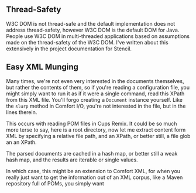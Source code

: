 ## Thread-Safety

W3C DOM is not thread-safe and the default implementation does not address
thread-safety, however W3C DOM is the default DOM for Java. People use W3C DOM
in multi-threaded applications based on assumptions made on the thread-safety of
the W3C DOM. I've written about this extensively in the project documentation
for Stencil. 

## Easy XML Munging

Many times, we're not even very interested in the documents themselves, but
rather the contents of them, so if you're reading a configuration file, you
might simply want to run it as if it were a single command, read this XPath from
this XML file. You'll forgo creating a `Document` instance yourself. Like the
`slurp` method in Comfort I/O, you're not interested in the file, but in the
lines therein.

This occurs with reading POM files in Cups Remix. It could be so much more terse
to say, here is a root directory, now let me extract content form XML by
specifying a relative file path, and an XPath, or better still, a file glob an
an XPath.

The parsed documents are cached in a hash map, or better still a weak hash map,
and the results are iterable or single values.

In which case, this might be an extension to Comfort XML, for when you really
just want to get the information out of an XML corpus, like a Maven repository
full of POMs, you simply want 
